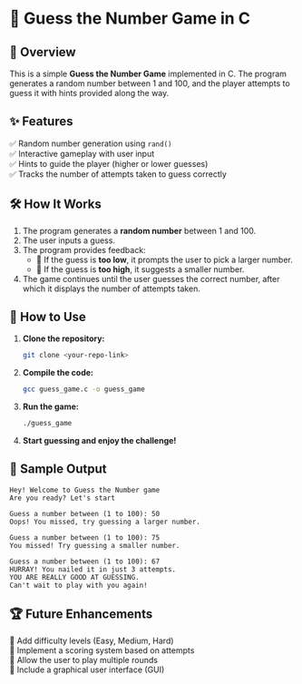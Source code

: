 # 🎯 Guess the Number Game in C

## 📌 Overview  
This is a simple **Guess the Number Game** implemented in C. The program generates a random number between 1 and 100, and the player attempts to guess it with hints provided along the way.  

## ✨ Features  
✅ Random number generation using `rand()`  
✅ Interactive gameplay with user input  
✅ Hints to guide the player (higher or lower guesses)  
✅ Tracks the number of attempts taken to guess correctly  

## 🛠️ How It Works  
1. The program generates a **random number** between 1 and 100.  
2. The user inputs a guess.  
3. The program provides feedback:  
   - 🔺 If the guess is **too low**, it prompts the user to pick a larger number.  
   - 🔻 If the guess is **too high**, it suggests a smaller number.  
4. The game continues until the user guesses the correct number, after which it displays the number of attempts taken.  

## 🔧 How to Use  
1. **Clone the repository:**  
   ```bash
   git clone <your-repo-link>
   ```
2. **Compile the code:**  
   ```bash
   gcc guess_game.c -o guess_game
   ```
3. **Run the game:**  
   ```bash
   ./guess_game
   ```
4. **Start guessing and enjoy the challenge!**  

## 📄 Sample Output  
```
Hey! Welcome to Guess the Number game  
Are you ready? Let's start  

Guess a number between (1 to 100): 50  
Oops! You missed, try guessing a larger number.  

Guess a number between (1 to 100): 75  
You missed! Try guessing a smaller number.  

Guess a number between (1 to 100): 67  
HURRAY! You nailed it in just 3 attempts.  
YOU ARE REALLY GOOD AT GUESSING.  
Can't wait to play with you again!  
```

## 🏆 Future Enhancements  
🔹 Add difficulty levels (Easy, Medium, Hard)  
🔹 Implement a scoring system based on attempts  
🔹 Allow the user to play multiple rounds  
🔹 Include a graphical user interface (GUI)  
